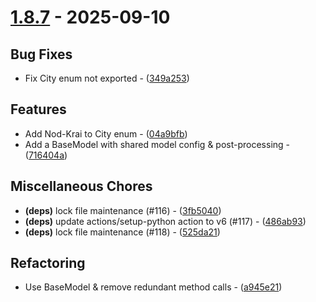 # [1.8.7](https://github.com/seriaati/ambr/compare/v1.8.6..v1.8.7) - 2025-09-10

## Bug Fixes

- Fix City enum not exported - ([349a253](https://github.com/seriaati/ambr/commit/349a253bc093b1930ead9825357d14fa09ba7bd7))

## Features

- Add Nod-Krai to City enum - ([04a9bfb](https://github.com/seriaati/ambr/commit/04a9bfb55d87b934da799ec21d6689d49b8716d0))
- Add a BaseModel with shared model config & post-processing - ([716404a](https://github.com/seriaati/ambr/commit/716404a8a13ad577e1f6391d4a647c1f9a25ed5a))

## Miscellaneous Chores

- **(deps)** lock file maintenance (#116) - ([3fb5040](https://github.com/seriaati/ambr/commit/3fb50406831121d8c51b240a1cf817366fca2acd))
- **(deps)** update actions/setup-python action to v6 (#117) - ([486ab93](https://github.com/seriaati/ambr/commit/486ab93f2566f441ffd856d6c8204eb0d0945320))
- **(deps)** lock file maintenance (#118) - ([525da21](https://github.com/seriaati/ambr/commit/525da210770c28960679ec18e8666e905b546607))

## Refactoring

- Use BaseModel & remove redundant method calls - ([a945e21](https://github.com/seriaati/ambr/commit/a945e2181cb4afe606ad34e7891043861437790d))

<!-- generated by git-cliff -->
